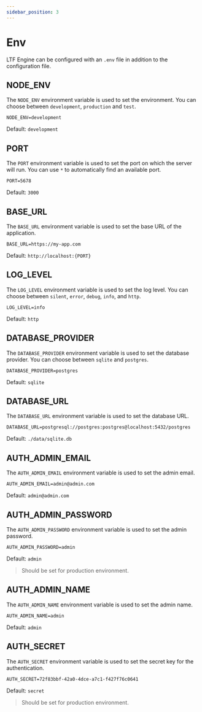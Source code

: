 ```yaml
---
sidebar_position: 3
---
```


# Env

LTF Engine can be configured with an `.env` file in addition to the configuration file.

## NODE_ENV

The `NODE_ENV` environment variable is used to set the environment. You can choose between `development`, `production` and `test`.

```env
NODE_ENV=development
```

Default: `development`

## PORT

The `PORT` environment variable is used to set the port on which the server will run. You can use `*` to automatically find an available port.

```env
PORT=5678
```

Default: `3000`

## BASE_URL

The `BASE_URL` environment variable is used to set the base URL of the application.

```env
BASE_URL=https://my-app.com
```

Default: `http://localhost:{PORT}`

## LOG_LEVEL

The `LOG_LEVEL` environment variable is used to set the log level. You can choose between `silent`, `error`, `debug`, `info`, and `http`.

```env
LOG_LEVEL=info
```

Default: `http`

## DATABASE_PROVIDER

The `DATABASE_PROVIDER` environment variable is used to set the database provider. You can choose between `sqlite` and `postgres`.

```env
DATABASE_PROVIDER=postgres
```

Default: `sqlite`

## DATABASE_URL

The `DATABASE_URL` environment variable is used to set the database URL.

```env
DATABASE_URL=postgresql://postgres:postgres@localhost:5432/postgres
```

Default: `./data/sqlite.db`

## AUTH_ADMIN_EMAIL

The `AUTH_ADMIN_EMAIL` environment variable is used to set the admin email.

```env
AUTH_ADMIN_EMAIL=admin@admin.com
```

Default: `admin@admin.com`

## AUTH_ADMIN_PASSWORD

The `AUTH_ADMIN_PASSWORD` environment variable is used to set the admin password.

```env
AUTH_ADMIN_PASSWORD=admin
```

Default: `admin`

> Should be set for production environment.

## AUTH_ADMIN_NAME

The `AUTH_ADMIN_NAME` environment variable is used to set the admin name.

```env
AUTH_ADMIN_NAME=admin
```

Default: `admin`

## AUTH_SECRET

The `AUTH_SECRET` environment variable is used to set the secret key for the authentication.

```env
AUTH_SECRET=72f83bbf-42a0-4dce-a7c1-f427f76c0641
```

Default: `secret`

> Should be set for production environment.
